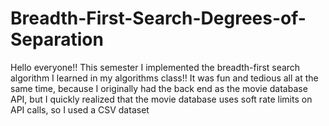 # Breadth-First-Search-Degrees-of-Separation
Hello everyone!! This semester I implemented the breadth-first search algorithm I learned in my algorithms class!! It was fun and tedious all at the same time, because I originally had the back end as the movie database API, but I quickly realized that the movie database uses soft rate limits on API calls, so I used a CSV dataset
